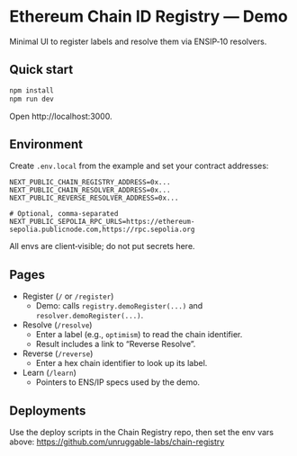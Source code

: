 # Ethereum Chain ID Registry — Demo

Minimal UI to register labels and resolve them via ENSIP‑10 resolvers.

## Quick start

```bash
npm install
npm run dev
```

Open http://localhost:3000.

## Environment

Create `.env.local` from the example and set your contract addresses:

```
NEXT_PUBLIC_CHAIN_REGISTRY_ADDRESS=0x...
NEXT_PUBLIC_CHAIN_RESOLVER_ADDRESS=0x...
NEXT_PUBLIC_REVERSE_RESOLVER_ADDRESS=0x...

# Optional, comma‑separated
NEXT_PUBLIC_SEPOLIA_RPC_URLS=https://ethereum-sepolia.publicnode.com,https://rpc.sepolia.org
```

All envs are client‑visible; do not put secrets here.

## Pages

- Register (`/` or `/register`)
  - Demo: calls `registry.demoRegister(...)` and `resolver.demoRegister(...)`.
- Resolve (`/resolve`)
  - Enter a label (e.g., `optimism`) to read the chain identifier.
  - Result includes a link to “Reverse Resolve”.
- Reverse (`/reverse`)
  - Enter a hex chain identifier to look up its label.
- Learn (`/learn`)
  - Pointers to ENS/IP specs used by the demo.

## Deployments

Use the deploy scripts in the Chain Registry repo, then set the env vars above:
https://github.com/unruggable-labs/chain-registry
